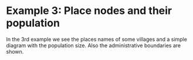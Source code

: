 Example 3: Place nodes and their population
===========================================
In the 3rd example we see the places names of some villages and a simple
diagram with the population size. Also the administrative boundaries are shown.
